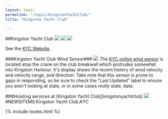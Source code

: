 ```yaml
---
layout: topic
permalink: "/topic/KingstonYachtClub/"
title: "Kingston Yacht Club"

---
```


##Kingston Yacht Club
<img src="http://k7waterfront.org/Images/KYC001.jpg">
<img src="http://www.kingstonlinks.com/images/photos/Kingston_Yacht_Club.jpg">
<img src="http://k7waterfront.org/Images/KYCBurgee.gif">

See the [KYC Website](http://kingstonyachtclub.com).


<a name="WindSensor">

###Kingston Yacht Club Wind Sensor###
<a href="http://KingstonYachtClub.com/Wind"><img class="floatleft" src="http://k7waterfront.org/Images/KYCGraph.jpg"></a>
The <a href="http://KingstonYachtClub.com/Wind">KYC online wind sensor</a> is located atop the crane on the club breakwall which protrudes somewhat into Kingston Harbour.  It's display shows the recent history of wind velocity and velocity range, and direction.  Take note that this sensor is prone to gaps in responding, so be sure to check the "Last Updated" label to ensure you aren't looking at stale, or in some cases *really* stale, data.

<a name="crane"></a>
###Hoisting services at [Kingston Yacht Club][kingstonyachtclub]
<img src="images/KYCCrane.jpg">
<a name="news"></a>#NEWSITEMS:Kingston Yacht Club,KYC

{% include routes.html %}
